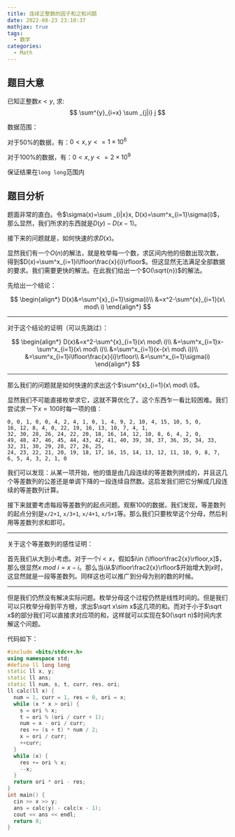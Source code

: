 ```yaml
---
title: 连续正整数的因子和之和问题
date: 2022-08-23 23:10:37
mathjax: true
tags:
  - 数学
categories:
  - Math
---
```


## 题目大意

已知正整数$x<y$, 求:
$$
\sum^{y}_{i=x} \sum _{j|i} j
$$

数据范围：

对于$50\%$的数据，有：$0<x,y<=1\times10^6$

对于$100\%$的数据，有：$0<x,y<=2\times10^9$

保证结果在`long long`范围内

## 题目分析

题面非常的直白。令$\sigma(x)=\sum _{i|x}x, D(x)=\sum^x_{i=1}\sigma(i)$，那么显然，我们所求的东西就是$D(y)-D(x-1)$。

接下来的问题就是，如何快速的求$D(x)$。

显然我们有一个$O(n)$的解法，就是枚举每一个数，求区间内他的倍数出现次数，得到$D(x)=\sum^x_{i=1}i\lfloor\frac{x}{i}\rfloor$。但这显然无法满足全部数据的要求。我们需要更快的解法。在此我们给出一个$O(\sqrt{n})$的解法。

先给出一个结论：

$$
\begin{align*}
D(x)&=\sum^{x}_{i=1}\sigma(i)\\
    &=x^2-\sum^{x}_{i=1}(x\ mod\ i)
\end{align*}
$$

------

对于这个结论的证明（可以先跳过）：

$$
\begin{align*}
D(x)&=x^2-\sum^{x}_{i=1}(x\ mod\ i)\\
    &=\sum^x_{i=1}x-\sum^x_{i=1}(x\ mod\ i)\\
    &=\sum^x_{i=1}(x-(x\ mod\ i))\\
    &=\sum^x_{i=1}i\lfloor\frac{x}{i}\rfloor\\
    &=\sum^x_{i=1}\sigma(i)
\end{align*}
$$

------

那么我们的问题就是如何快速的求出这个$\sum^{x}_{i=1}(x\ mod\ i)$。

显然我们不可能直接枚举求它，这就不算优化了。这个东西乍一看比较困难。我们尝试求一下$x=100$时每一项的值：

```plaintext
0, 0, 1, 0, 0, 4, 2, 4, 1, 0, 1, 4, 9, 2, 10, 4, 15, 10, 5, 0,
16, 12, 8, 4, 0, 22, 19, 16, 13, 10, 7, 4, 1,
32, 30, 28, 26, 24, 22, 20, 18, 16, 14, 12, 10, 8, 6, 4, 2, 0,
49, 48, 47, 46, 45, 44, 43, 42, 41, 40, 39, 38, 37, 36, 35, 34, 33, 32, 31, 30, 29, 28, 27, 26, 25, 
24, 23, 22, 21, 20, 19, 18, 17, 16, 15, 14, 13, 12, 11, 10, 9, 8, 7, 
6, 5, 4, 3, 2, 1, 0
```

我们可以发现：从某一项开始，他的值是由几段连续的等差数列拼成的，并且这几个等差数列的公差还是单调下降的一段连续自然数。这启发我们把它分解成几段连续的等差数列计算。

接下来就要考虑每段等差数列的起点问题。观察100的数据，我们发现，等差数列的起点分别是`x/2+1`, `x/3+1`, `x/4+1`, `x/5+1`等。那么我们只要枚举这个分母，然后利用等差数列求和即可。

------

关于这个等差数列的感性证明：

首先我们从大到小考虑。对于一个$i<x$，假如$i\in (\lfloor\frac2{x}\rfloor,x]$，那么很显然$x\ mod\ i =x-i$。那么当$i$从$\lfloor\frac2{x}\rfloor$开始增大到$x$时，这显然就是一段等差数列。同样这也可以推广到分母为别的数的时候。

------

但是我们仍然没有解决实际问题。枚举分母这个过程仍然是线性时间的。但是我们可以只枚举分母到平方根，求出$\sqrt x\sim x$这几项的和。而对于小于$\sqrt x$的部分我们可以直接求对应项的和，这样就可以实现在$O(\sqrt n)$时间内求解这个问题。

代码如下：

```cpp
#include <bits/stdc++.h>
using namespace std;
#define ll long long
static ll x, y;
static ll ans;
static ll num, s, t, curr, res, ori;
ll calc(ll x) {
  num = 1, curr = 1, res = 0, ori = x;
  while (x * x > ori) {
    s = ori % x;
    t = ori % (ori / curr + 1);
    num = x - ori / curr;
    res += (s + t) * num / 2;
    x = ori / curr;
    ++curr;
  }
  while (x) {
    res += ori % x;
    --x;
  }
  return ori * ori - res;
}
int main() {
  cin >> x >> y;
  ans = calc(y) - calc(x - 1);
  cout << ans << endl;
  return 0;
}
```
